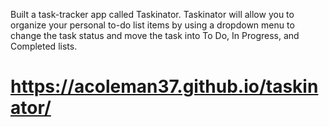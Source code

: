 Built a task-tracker app called Taskinator. Taskinator will allow you to organize your personal to-do list items by using a dropdown menu to change the task status and move the task into To Do, In Progress, and Completed lists.

# https://acoleman37.github.io/taskinator/

